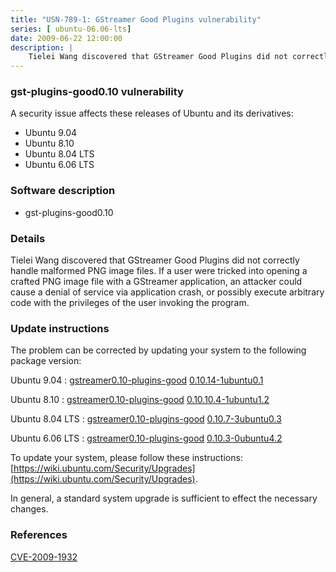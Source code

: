 ```yaml
---
title: "USN-789-1: GStreamer Good Plugins vulnerability"
series: [ ubuntu-06.06-lts]
date: 2009-06-22 12:00:00
description: |
    Tielei Wang discovered that GStreamer Good Plugins did not correctly handle malformed PNG image files. If a user were tricked into opening a crafted PNG image file with a GStreamer application, an attacker could cause a denial of service via application crash, or possibly execute arbitrary code with the privileges of the user invoking the program. 
--- 
```

 
### gst-plugins-good0.10 vulnerability

A security issue affects these releases of Ubuntu and its derivatives:

* Ubuntu 9.04
* Ubuntu 8.10
* Ubuntu 8.04 LTS
* Ubuntu 6.06 LTS

### Software description

* gst-plugins-good0.10 

### Details

Tielei Wang discovered that GStreamer Good Plugins did not correctly handle malformed PNG image files. If a user were tricked into opening a crafted PNG image file with a GStreamer application, an attacker could cause a denial of service via application crash, or possibly execute arbitrary code with the privileges of the user invoking the program. 

### Update instructions

The problem can be corrected by updating your system to the following package version:

Ubuntu 9.04
 : [gstreamer0.10-plugins-good](https://launchpad.net/ubuntu/+source/gst-plugins-good0.10) <span> [0.10.14-1ubuntu0.1](https://launchpad.net/ubuntu/+source/gst-plugins-good0.10/0.10.14-1ubuntu0.1) </span> 

Ubuntu 8.10
 : [gstreamer0.10-plugins-good](https://launchpad.net/ubuntu/+source/gst-plugins-good0.10) <span> [0.10.10.4-1ubuntu1.2](https://launchpad.net/ubuntu/+source/gst-plugins-good0.10/0.10.10.4-1ubuntu1.2) </span> 

Ubuntu 8.04 LTS
 : [gstreamer0.10-plugins-good](https://launchpad.net/ubuntu/+source/gst-plugins-good0.10) <span> [0.10.7-3ubuntu0.3](https://launchpad.net/ubuntu/+source/gst-plugins-good0.10/0.10.7-3ubuntu0.3) </span> 

Ubuntu 6.06 LTS
 : [gstreamer0.10-plugins-good](https://launchpad.net/ubuntu/+source/gst-plugins-good0.10) <span> [0.10.3-0ubuntu4.2](https://launchpad.net/ubuntu/+source/gst-plugins-good0.10/0.10.3-0ubuntu4.2) </span> 

To update your system, please follow these instructions: [https://wiki.ubuntu.com/Security/Upgrades](https://wiki.ubuntu.com/Security/Upgrades).

In general, a standard system upgrade is sufficient to effect the necessary changes. 

### References

 [CVE-2009-1932](http://people.ubuntu.com/~ubuntu-security/cve/CVE-2009-1932)
 
